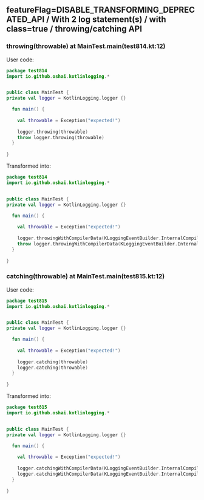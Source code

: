 ## featureFlag=DISABLE_TRANSFORMING_DEPRECATED_API / With 2 log statement(s) / with class=true / throwing/catching API



###  throwing(throwable) at MainTest.main(test814.kt:12)

User code:
```kotlin
package test814
import io.github.oshai.kotlinlogging.*


public class MainTest {
private val logger = KotlinLogging.logger {}

  fun main() {
    
    val throwable = Exception("expected!")
    
    logger.throwing(throwable)
    throw logger.throwing(throwable)
  }
  
}


```
  
Transformed into:
```kotlin
package test814
import io.github.oshai.kotlinlogging.*


public class MainTest {
private val logger = KotlinLogging.logger {}

  fun main() {
    
    val throwable = Exception("expected!")
    
    logger.throwingWithCompilerData(KLoggingEventBuilder.InternalCompilerData(messageTemplate = "throwing(throwable)", className = "test814.MainTest", methodName = "main", fileName = "test814.kt", lineNumber = 12), throwable)
    throw logger.throwingWithCompilerData(KLoggingEventBuilder.InternalCompilerData(messageTemplate = "throwing(throwable)", className = "test814.MainTest", methodName = "main", fileName = "test814.kt", lineNumber = 13), throwable)
  }
  
}


```

###  catching(throwable) at MainTest.main(test815.kt:12)

User code:
```kotlin
package test815
import io.github.oshai.kotlinlogging.*


public class MainTest {
private val logger = KotlinLogging.logger {}

  fun main() {
    
    val throwable = Exception("expected!")
    
    logger.catching(throwable)
    logger.catching(throwable)
  }
  
}


```
  
Transformed into:
```kotlin
package test815
import io.github.oshai.kotlinlogging.*


public class MainTest {
private val logger = KotlinLogging.logger {}

  fun main() {
    
    val throwable = Exception("expected!")
    
    logger.catchingWithCompilerData(KLoggingEventBuilder.InternalCompilerData(messageTemplate = "catching(throwable)", className = "test815.MainTest", methodName = "main", fileName = "test815.kt", lineNumber = 12), throwable)
    logger.catchingWithCompilerData(KLoggingEventBuilder.InternalCompilerData(messageTemplate = "catching(throwable)", className = "test815.MainTest", methodName = "main", fileName = "test815.kt", lineNumber = 13), throwable)
  }
  
}


```
